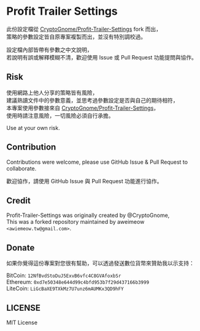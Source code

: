 # Profit Trailer Settings

此份設定檔從
[CryptoGnome/Profit-Trailer-Settings](https://github.com/CryptoGnome/Profit-Trailer-Settings) fork 而出，  
策略的參數設定皆自原專案複製而出，並沒有特別調校過。

設定檔內部皆帶有參數之中文說明，  
若說明有誤或解釋模糊不清，歡迎使用 Issue 或 Pull Request 功能提問與協作。

## Risk

使用網路上他人分享的策略皆有風險，  
建議熟讀文件中的參數意義，並思考過參數設定是否與自己的期待相符，  
本專案使用參數接來自
[CryptoGnome/Profit-Trailer-Settings](https://github.com/CryptoGnome/Profit-Trailer-Settings)，  
使用時請注意風險，一切風險必須自行承擔。

Use at your own risk.

## Contribution



Contributions were welcome, please use GitHub Issue & Pull Request to
collaborate.

歡迎協作，請使用 GitHub Issue 與 Pull Request 功能進行協作。

## Credit

Profit-Trailer-Settings was originally created by @CryptoGnome,  
This was a forked repository maintained by aweimeow `<awiemeow.tw@gmail.com>`.

## Donate

如果你覺得這份專案對您很有幫助，可以透過發送數位貨幣來贊助我以示支持：

BitCoin: `12NfBvdStoDuJ5ExvB6vfc4C8GVAfoxbSr`  
Ethereum: `0xd7e50348e644d99c4bfd953b7f29d437166b3999`  
LiteCoin: `LiGcBaXE9TXkMz7U7unz6mAUMKx3QD9hFY`

## LICENSE

MIT License


